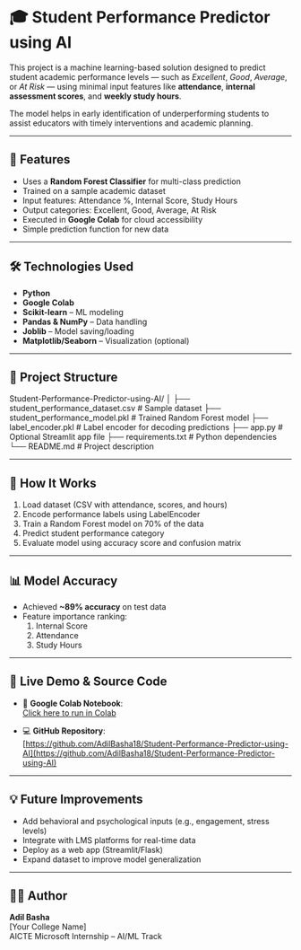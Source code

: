 # 🎓 Student Performance Predictor using AI

This project is a machine learning-based solution designed to predict student academic performance levels — such as *Excellent*, *Good*, *Average*, or *At Risk* — using minimal input features like **attendance**, **internal assessment scores**, and **weekly study hours**.

The model helps in early identification of underperforming students to assist educators with timely interventions and academic planning.

---

## 📌 Features

- Uses a **Random Forest Classifier** for multi-class prediction  
- Trained on a sample academic dataset  
- Input features: Attendance %, Internal Score, Study Hours  
- Output categories: Excellent, Good, Average, At Risk  
- Executed in **Google Colab** for cloud accessibility  
- Simple prediction function for new data

---

## 🛠️ Technologies Used

- **Python**  
- **Google Colab**  
- **Scikit-learn** – ML modeling  
- **Pandas & NumPy** – Data handling  
- **Joblib** – Model saving/loading  
- **Matplotlib/Seaborn** – Visualization (optional)

---

## 📁 Project Structure

Student-Performance-Predictor-using-AI/
│
├── student_performance_dataset.csv # Sample dataset
├── student_performance_model.pkl # Trained Random Forest model
├── label_encoder.pkl # Label encoder for decoding predictions
├── app.py # Optional Streamlit app file
├── requirements.txt # Python dependencies
└── README.md # Project description

---

## 🚀 How It Works

1. Load dataset (CSV with attendance, scores, and hours)
2. Encode performance labels using LabelEncoder
3. Train a Random Forest model on 70% of the data
4. Predict student performance category
5. Evaluate model using accuracy score and confusion matrix

---

## 📊 Model Accuracy

- Achieved **~89% accuracy** on test data  
- Feature importance ranking:
  1. Internal Score
  2. Attendance
  3. Study Hours

---

## 🔗 Live Demo & Source Code

- 🧠 **Google Colab Notebook**:  
  [Click here to run in Colab](https://colab.research.google.com/drive/1CHXA2a6-uRgAy_vTcx5kQma-FsjL1WcE?usp=sharing)

- 💻 **GitHub Repository**:  
  [https://github.com/AdilBasha18/Student-Performance-Predictor-using-AI](https://github.com/AdilBasha18/Student-Performance-Predictor-using-AI)

---

## 💡 Future Improvements

- Add behavioral and psychological inputs (e.g., engagement, stress levels)  
- Integrate with LMS platforms for real-time data  
- Deploy as a web app (Streamlit/Flask)  
- Expand dataset to improve model generalization

---

## 👨‍💻 Author

**Adil Basha**  
[Your College Name]  
AICTE Microsoft Internship – AI/ML Track  
